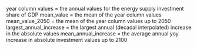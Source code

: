 year column values = the annual values for the energy supply investment share of GDP 
mean_value = the mean of the year column values
mean_value_2050 = the mean of the year column values up to 2050
largest_annual_increase = the largest annual (decadal interpolated) increase in the absolute values
mean_annual_increase = the average annual yoy increase in absolute investment values up to 2100